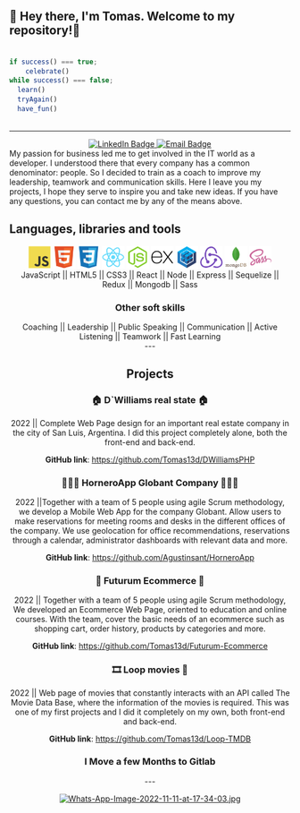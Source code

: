<h2>🧙 Hey there, I'm Tomas. Welcome to my repository!🧙</h2>

```js

if success() === true; 
    celebrate()
while success() === false;
  learn()
  tryAgain()
  have_fun()
  
  ```
---
<div align="center">



<div id="header" align="center">


<div id="badges">
<a href="https://www.linkedin.com/in/tomas-demo/" target="_blank">
<img src="https://img.shields.io/badge/LinkedIn-blue?style=for-the-badge&logo=linkedin&logoColor=white" alt="LinkedIn Badge"/>
</a>
<a href="mailto:tomas.demobio@gmail.com" target="_blank">
<img src="https://img.shields.io/badge/email-red?logo=gmail&logoColor=white&style=for-the-badge" alt="Email Badge"/>
</a>
</div>
</div>


<div align="left">
My passion for business led me to get involved in the IT world as a developer. I understood there that every company has a common denominator: people.
So I decided to train as a coach to improve my leadership, teamwork and communication skills.
  Here I leave you my projects, I hope they serve to inspire you and take new ideas. If you have any questions, you can contact me by any of the means above.
<br>
</div>

</div>

<h2>Languages, libraries and tools</h2>
<div align="center">
<img src="https://github.com/devicons/devicon/blob/master/icons/javascript/javascript-original.svg" title="JavaScript" alt="JavaScript" width="40" height="40"/>
  <img src="https://github.com/devicons/devicon/blob/master/icons/html5/html5-original.svg" title="HTML5" alt="HTML5" width="40" height="40"/>
  <img src="https://github.com/devicons/devicon/blob/master/icons/css3/css3-original.svg" title="CSS3" alt="CSS3" width="40" height="40"/>
<img src="https://github.com/devicons/devicon/blob/master/icons/react/react-original.svg" title="React" alt="React" width="40" height="40"/>

<img src="https://github.com/devicons/devicon/blob/master/icons/nodejs/nodejs-plain.svg" title="Node.js" alt="Node.js" width="40" height="40"/>

<img src="https://github.com/devicons/devicon/blob/master/icons/express/express-original.svg" title="Express" alt="Express" width="40" height="40"/>

<img src="https://github.com/devicons/devicon/blob/master/icons/sequelize/sequelize-original.svg" title="Sequelize" alt="Sequelize" width="40" height="40"/>

<img src="https://github.com/devicons/devicon/blob/master/icons/redux/redux-original.svg" title="Redux" alt="Redux" width="40" height="40"/>
  
<img src="https://github.com/devicons/devicon/blob/master/icons/mongodb/mongodb-original-wordmark.svg" title="Redux" alt="Redux" width="40" height="40"/>
 
  <img src="https://github.com/devicons/devicon/blob/master/icons/sass/sass-original.svg" title="Redux" alt="Redux" width="40" height="40"/>

<div align="center">
  JavaScript || HTML5 || CSS3 || React || Node || Express || Sequelize ||   Redux || Mongodb || Sass
</div>

<h3>Other soft skills</h3>
<div >
Coaching || Leadership || Public Speaking || Communication || Active Listening || Teamwork || Fast Learning
</div>
---

<h2>Projects</h2>
<h3>🏠 D`Williams real state 🏠</h3>
2022 || Complete Web Page design for an important real estate company in the city of San Luis, Argentina. I did this project completely alone, both the front-end and back-end.
    
**GitHub link**: https://github.com/Tomas13d/DWilliamsPHP

<h3>🏢🧑‍💼 HorneroApp Globant Company 👩‍💼🏢 </h3>
2022 ||Together with a team of 5 people using agile Scrum methodology, we develop a Mobile Web App for the company Globant. Allow users to make reservations for meeting rooms and desks in the different offices of the company. We use geolocation for office recommendations, reservations through a calendar, administrator dashboards with relevant data and more.

**GitHub link**: https://github.com/Agustinsant/HorneroApp

<h3>🛒 Futurum Ecommerce 🛒</h3>
2022 || Together with a team of 5 people using agile Scrum methodology, We developed an Ecommerce Web Page, oriented to education and online courses. With the team, cover the basic needs of an ecommerce such as shopping cart, order history, products by categories and more.

**GitHub link**: https://github.com/Tomas13d/Futurum-Ecommerce
  
  
<h3>🎞️ Loop movies 🎥</h3>
2022 || Web page of movies that constantly interacts with an API called The Movie Data Base, where the information of the movies is required. This was one of my first projects and I did it completely on my own, both front-end and back-end.
  
**GitHub link**: https://github.com/Tomas13d/Loop-TMDB

    
<h3>I Move a few Months to Gitlab</h3>
---
    
[![Whats-App-Image-2022-11-11-at-17-34-03.jpg](https://i.postimg.cc/qMwFkcLb/Whats-App-Image-2022-11-11-at-17-34-03.jpg)](https://postimg.cc/crKhhnPw)
    
    
   
  
  


